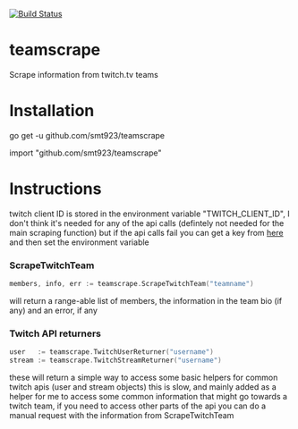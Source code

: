 [![Build Status](https://travis-ci.org/smt923/teamscrape.svg?branch=master)](https://travis-ci.org/smt923/teamscrape)

# teamscrape
Scrape information from twitch.tv teams

# Installation
go get -u github.com/smt923/teamscrape

import "github.com/smt923/teamscrape"

# Instructions

twitch client ID is stored in the environment variable "TWITCH_CLIENT_ID", I don't think it's needed for any of the api calls (defintely not needed for the main scraping function) but if the api calls fail you can get a key from [here]( https://www.twitch.tv/settings/connections) and then set the environment variable

### ScrapeTwitchTeam
```go
members, info, err := teamscrape.ScrapeTwitchTeam("teamname")
```

will return a range-able list of members, the information in the team bio (if any) and an error, if any

### Twitch API returners
```go
user   := teamscrape.TwitchUserReturner("username")
stream := teamscrape.TwitchStreamReturner("username")
```
these will return a simple way to access some basic helpers for common twitch apis (user and stream objects)
this is slow, and mainly added as a helper for me to access some common information that might go towards a twitch team, if you need to access other parts of the api you can do a manual request with the information from ScrapeTwitchTeam

